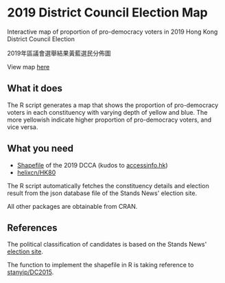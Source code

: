 # 2019 District Council Election Map 
Interactive map of proportion of pro-democracy voters in 2019 Hong Kong District Council Election

2019年區議會選舉結果黃藍選民分佈圖

View map [here](https://elgarteo.github.io/dce_2019/dce_2019.html)

## What it does
The R script generates a map that shows the proportion of pro-democracy voters in each constituency with
varying depth of yellow and blue. The more yellowish indicate higher proportion of pro-democracy voters, and vice versa.

## What you need
* [Shapefile](https://accessinfo.hk/en/request/shapefileshp_for_2019_district_c) of the 2019 DCCA
(kudos to [accessinfo.hk](https://accessinfo.hk))
* [helixcn/HK80](https://github.com/helixcn/HK80)

The R script automatically fetches the constituency details and election result from the json database file of
the Stands News' election site.

All other packages are obtainable from CRAN.

## References
The political classification of candidates is based on the Stands News' [election site](https://dce2019.thestandnews.com/).

The function to implement the shapefile in R is taking reference to [stanyip/DC2015](https://github.com/stanyip/DC2015).
